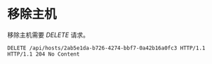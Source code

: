 # 移除主机

移除主机需要 *DELETE* 请求。

                
    DELETE /api/hosts/2ab5e1da-b726-4274-bbf7-0a42b16a0fc3 HTTP/1.1
    HTTP/1.1 204 No Content

              

